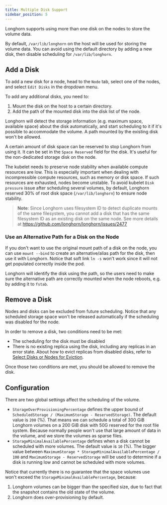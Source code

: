 ```yaml
---
title: Multiple Disk Support
sidebar_position: 5
---
```


Longhorn supports using more than one disk on the nodes to store the volume data.

By default, `/var/lib/longhorn` on the host will be used for storing the volume data. You can avoid using the default directory by adding a new disk, then disable scheduling for `/var/lib/longhorn`.

## Add a Disk

To add a new disk for a node, head to the `Node` tab, select one of the nodes, and select `Edit Disks` in the dropdown menu.

To add any additional disks, you need to:
1. Mount the disk on the host to a certain directory.
2. Add the path of the mounted disk into the disk list of the node.

Longhorn will detect the storage information (e.g. maximum space, available space) about the disk automatically, and start scheduling to it if it's possible to accommodate the volume. A path mounted by the existing disk won't be allowed.

A certain amount of disk space can be reserved to stop Longhorn from using it. It can be set in the `Space Reserved` field for the disk. It's useful for the non-dedicated storage disk on the node.

The kubelet needs to preserve node stability when available compute resources are low. This is especially important when dealing with incompressible compute resources, such as memory or disk space. If such resources are exhausted, nodes become unstable. To avoid kubelet `Disk pressure` issue after scheduling several volumes, by default, Longhorn reserved 30% of root disk space (`/var/lib/longhorn`) to ensure node stability.

> **Note**:
> Since Longhorn uses filesystem ID to detect duplicate mounts of the same filesystem, you cannot add a disk that has the same filesystem ID as an existing disk on the same node.
> See more details at https://github.com/longhorn/longhorn/issues/2477

### Use an Alternative Path for a Disk on the Node

If you don't want to use the original mount path of a disk on the node, you can use `mount --bind` to create an alternative/alias path for the disk, then use it with Longhorn. Notice that soft link `ln -s` won't work since it will not get populated correctly inside the pod.

Longhorn will identify the disk using the path, so the users need to make sure the alternative path are correctly mounted when the node reboots, e.g. by adding it to `fstab`.

## Remove a Disk
Nodes and disks can be excluded from future scheduling. Notice that any scheduled storage space won't be released automatically if the scheduling was disabled for the node.

In order to remove a disk, two conditions need to be met:
- The scheduling for the disk must be disabled
- There is no existing replica using the disk, including any replicas in an error state. About how to evict replicas from disabled disks, refer to [Select Disks or Nodes for Eviction](./disks-or-nodes-eviction#select-disks-or-nodes-for-eviction).

Once those two conditions are met, you should be allowed to remove the disk.

## Configuration
There are two global settings affect the scheduling of the volume.

- `StorageOverProvisioningPercentage` defines the upper bound of `ScheduledStorage / (MaximumStorage - ReservedStorage)`. The default value is `200` (%). That means we can schedule a total of 300 GiB Longhorn volumes on a 200 GiB disk with 50G reserved for the root file system. Because normally people won't use that large amount of data in the volume, and we store the volumes as sparse files.
- `StorageMinimalAvailablePercentage` defines when a disk cannot be scheduled with more volumes. The default value is `10` (%). The bigger value between `MaximumStorage * StorageMinimalAvailablePercentage / 100` and `MaximumStorage - ReservedStorage` will be used to determine if a disk is running low and cannot be scheduled with more volumes.

Notice that currently there is no guarantee that the space volumes use won't exceed the `StorageMinimalAvailablePercentage`, because:
1. Longhorn volumes can be bigger than the specified size, due to fact that the snapshot contains the old state of the volume.
2. Longhorn does over-provisioning by default.
